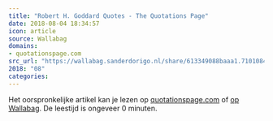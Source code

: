 ```yaml
---
title: "Robert H. Goddard Quotes - The Quotations Page"
date: 2018-08-04 18:34:57
icon: article
source: Wallabag
domains:
- quotationspage.com
src_url: "https://wallabag.sanderdorigo.nl/share/613349088baaa1.71010847"
2018: "08"
categories:
---
```

Het oorspronkelijke artikel kan je lezen op [quotationspage.com](http://www.quotationspage.com/quotes/Robert_H._Goddard/) of [op Wallabag](https://wallabag.sanderdorigo.nl/share/613349088baaa1.71010847). De leestijd is ongeveer 0 minuten.